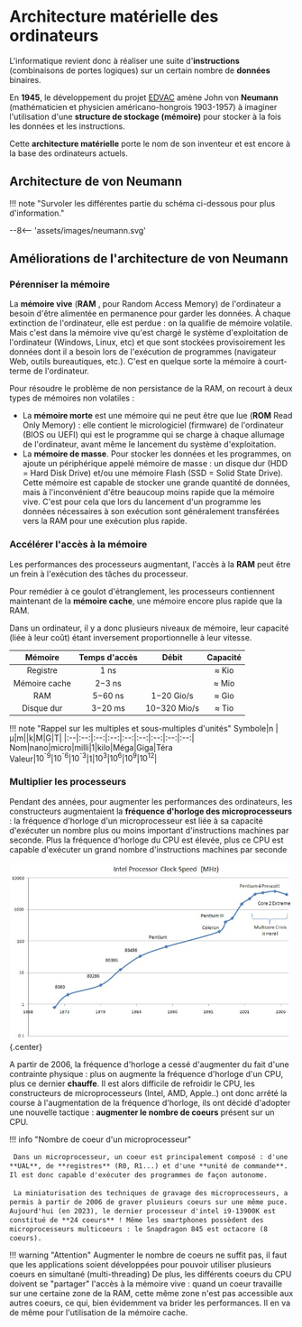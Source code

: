 # Architecture matérielle des ordinateurs

L'informatique revient donc à réaliser une suite d'**instructions** (combinaisons de portes logiques) sur un certain nombre de **données** binaires.

En **1945**, le développement du projet [EDVAC](https://fr.wikipedia.org/wiki/Electronic_Discrete_Variable_Automatic_Computer) amène  John von **Neumann** (mathématicien et physicien américano-hongrois 1903-1957) à imaginer l'utilisation d'une **structure de stockage (mémoire)** pour stocker à la fois les données et les instructions.

Cette **architecture matérielle** porte le nom de son inventeur et est encore à la base des ordinateurs actuels.


## Architecture de von Neumann

!!! note "Survoler les différentes partie du schéma ci-dessous pour plus d'information."

<style>
.element:hover, .element:hover * {
  cursor: pointer;
}

svg {
   width: 100%;
}
.tooltip {
   color:black;
    position: absolute;
    padding: 6px;
    background-color: #f0f0f0;
    border: 1px solid #ccc;
    border-radius: 4px;
    font-size: 12px;
    pointer-events: none;
  } 

</style>

--8<-- 'assets/images/neumann.svg'


<script>
   $(document).ready( function(event) {
      const elements = document.querySelectorAll('.element');
      elements.forEach(element => {
         // Ajouter le gestionnaire d'événement pour la sortie de la souris
         element.addEventListener('mouseover', function(e) {
            const tooltip = document.createElement("div");
            tooltip.classList.add("tooltip");
            tooltip.style.left = (e.pageX+10) + "px";
            tooltip.style.top = (e.pageY+10) + "px";
            tooltip.innerHTML = element.querySelector('.description').innerHTML;
            document.body.appendChild(tooltip);
      });
      element.addEventListener('mousemove', function(e) {
            const tooltip = document.querySelector('.tooltip');
            tooltip.style.left = (e.pageX+10) + "px";
            tooltip.style.top = (e.pageY+10) + "px";
      });
      element.addEventListener('mouseout', function(e) {
            const tooltip = document.querySelector('.tooltip');
            tooltip.remove();
      });
      });
   });

</script>



## Améliorations de l'architecture de von Neumann

### Pérenniser la mémoire
La **mémoire vive** (**RAM** , pour Random Access Memory) de l'ordinateur a besoin d'être alimentée en permanence pour garder les données. À chaque extinction de l'ordinateur, elle est perdue : on la qualifie de mémoire volatile. Mais c'est dans la mémoire vive qu'est chargé le système d'exploitation de l'ordinateur (Windows, Linux, etc) et que sont stockées provisoirement les données dont il a besoin lors de l'exécution de programmes (navigateur Web, outils bureautiques, etc.). C'est en quelque sorte la mémoire à court-terme de l'ordinateur.

Pour résoudre le problème de non persistance de la RAM, on recourt à deux types de mémoires non volatiles :

- La **mémoire morte** est une mémoire qui ne peut être que lue (**ROM** Read Only Memory) : elle contient le micrologiciel (firmware) de l'ordinateur (BIOS ou UEFI) qui est le programme qui se charge à chaque allumage de l'ordinateur, avant même le lancement du système d'exploitation.
- La **mémoire de masse**. Pour stocker les données et les programmes, on ajoute un périphérique appelé mémoire de masse : un disque dur (HDD = Hard Disk Drive) et/ou une mémoire Flash (SSD = Solid State Drive). Cette mémoire est capable de stocker une grande quantité de données, mais à l'inconvénient d'être beaucoup moins rapide que la mémoire vive. C'est pour cela que lors du lancement d'un programme les données nécessaires à son exécution sont généralement transférées vers la RAM pour une exécution plus rapide.


### Accélérer l'accès à la mémoire
Les performances des processeurs augmentant, l'accès à la **RAM** peut être un frein à l'exécution des tâches du processeur.

Pour remédier à ce goulot d'étranglement, les processeurs contiennent maintenant de la **mémoire cache**, une mémoire encore plus rapide que la RAM.

Dans un ordinateur, il y a donc plusieurs niveaux de mémoire, leur capacité (liée à leur coût) étant inversement proportionnelle à leur vitesse.

|Mémoire |	Temps d'accès |	Débit 	| Capacité|
|:--:|:--:|:--:|:--:|  
Registre |	1 ns 	| |≈ Kio
Mémoire cache |	2−3 ns 	| |≈ Mio
RAM |	5−60 ns 	| 1−20 Gio/s |	≈ Gio
Disque dur |	3−20 ms 	| 10−320 Mio/s |	≈ Tio

!!! note "Rappel sur les multiples et sous-multiples d'unités"
      Symbole|n |µ|m||k|M|G|T|
      |:--|:--:|:--:|:--:|:--:|:--:|:--:|:--:|:--:|
      Nom|nano|micro|milli|1|kilo|Méga|Giga|Téra
      Valeur|$10^{⁻9}$|$10^{⁻6}$|$10^{⁻3}$|1|$10^3$|$10^6$|$10^9$|$10^{12}$|

### Multiplier les processeurs

Pendant des années, pour augmenter les performances des ordinateurs, les constructeurs augmentaient la **fréquence d'horloge des microprocesseurs** : la fréquence d'horloge d'un microprocesseur est liée à sa capacité d'exécuter un nombre plus ou moins important d'instructions machines par seconde. Plus la fréquence d'horloge du CPU est élevée, plus ce CPU est capable d'exécuter un grand nombre d'instructions machines par seconde 

![](/assets/images/clockspeeds.jpg){.center}

A partir de 2006, la fréquence d'horloge a cessé d'augmenter du fait d'une contrainte physique : plus on augmente la fréquence d'horloge d'un CPU, plus ce dernier **chauffe**. Il est alors difficile de refroidir le CPU, les constructeurs de microprocesseurs (Intel, AMD, Apple..) ont donc arrêté la course à l'augmentation de la fréquence d'horloge, ils ont décidé d'adopter une nouvelle tactique : **augmenter le nombre de coeurs** présent sur un CPU.

!!! info "Nombre de coeur d'un microprocesseur"

     Dans un microprocesseur, un coeur est principalement composé : d'une **UAL**, de **registres** (R0, R1...) et d'une **unité de commande**. Il est donc capable d'exécuter des programmes de façon autonome. 
  
     La miniaturisation des techniques de gravage des microprocesseurs, a permis à partir de 2006 de graver plusieurs coeurs sur une même puce. Aujourd'hui (en 2023), le dernier processeur d'intel i9-13900K est constitué de **24 coeurs** ! Même les smartphones possèdent des microprocesseurs multicoeurs : le Snapdragon 845 est octacore (8 coeurs).

!!! warning "Attention"
     Augmenter le nombre de coeurs ne suffit pas, il faut que les applications soient développées pour pouvoir utiliser plusieurs coeurs en simultané (multi-threading) De plus, les différents coeurs du CPU doivent se "partager" l'accès à la mémoire vive : quand un coeur travaille sur une certaine zone de la RAM, cette même zone n'est pas accessible aux autres coeurs, ce qui, bien évidemment va brider les performances. Il en va de même pour l'utilisation de la mémoire cache.
